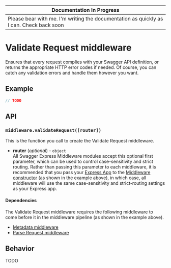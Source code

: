 | Documentation In Progress |
|---------------------------|
| Please bear with me.  I'm writing the documentation as quickly as I can.  Check back soon

Validate Request middleware
============================
Ensures that every request complies with your Swagger API definition, or returns the appropriate HTTP error codes if needed.  Of course, you can catch any validation errors and handle them however you want.


Example
--------------------------
````javascript
// TODO
````


API
--------------------------
### `middleware.validateRequest([router])`
This is the function you call to create the Validate Request middleware.

* __router__ (_optional_) - `object`<br>
All Swagger Express Middleware modules accept this optional first parameter, which can be used to control case-sensitivity and strict routing. Rather than passing this parameter to each middleware, it is recommended that you pass your [Express App](http://expressjs.com/4x/api.html#application) to the [Middleware constructor](README.md#createmiddleware-function) (as shown in the example above), in which case, all middleware will use the same case-sensitivity and strict-routing settings as your Express app.

#### Dependencies
The Validate Request middleware requires the following middleware to come before it in the middleware pipeline (as shown in the example above).

* [Metadata middleware](metadata.md)
* [Parse Request middleware](parseRequest.md)


Behavior
--------------------------
TODO
